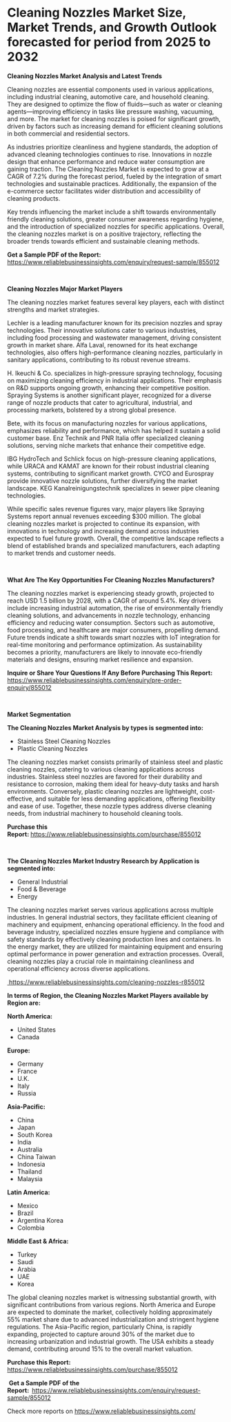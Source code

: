 <p><h1>Cleaning Nozzles Market Size, Market Trends, and Growth Outlook forecasted for period from 2025 to 2032</h1></p><p><strong>Cleaning Nozzles Market Analysis and Latest Trends</strong></p>
<p><p>Cleaning nozzles are essential components used in various applications, including industrial cleaning, automotive care, and household cleaning. They are designed to optimize the flow of fluids—such as water or cleaning agents—improving efficiency in tasks like pressure washing, vacuuming, and more. The market for cleaning nozzles is poised for significant growth, driven by factors such as increasing demand for efficient cleaning solutions in both commercial and residential sectors.</p><p>As industries prioritize cleanliness and hygiene standards, the adoption of advanced cleaning technologies continues to rise. Innovations in nozzle design that enhance performance and reduce water consumption are gaining traction. The Cleaning Nozzles Market is expected to grow at a CAGR of 7.2% during the forecast period, fueled by the integration of smart technologies and sustainable practices. Additionally, the expansion of the e-commerce sector facilitates wider distribution and accessibility of cleaning products. </p><p>Key trends influencing the market include a shift towards environmentally friendly cleaning solutions, greater consumer awareness regarding hygiene, and the introduction of specialized nozzles for specific applications. Overall, the cleaning nozzles market is on a positive trajectory, reflecting the broader trends towards efficient and sustainable cleaning methods.</p></p>
<p><strong>Get a Sample PDF of the Report:&nbsp;</strong> <a href="https://www.reliablebusinessinsights.com/enquiry/request-sample/855012?utm_campaign=3288&utm_medium=2&utm_source=Github&utm_content=ia&utm_term=08042025&utm_id=cleaning-nozzles">https://www.reliablebusinessinsights.com/enquiry/request-sample/855012</a></p>
<p>&nbsp;</p>
<p><strong>Cleaning Nozzles Major Market Players</strong></p>
<p><p>The cleaning nozzles market features several key players, each with distinct strengths and market strategies. </p><p>Lechler is a leading manufacturer known for its precision nozzles and spray technologies. Their innovative solutions cater to various industries, including food processing and wastewater management, driving consistent growth in market share. Alfa Laval, renowned for its heat exchange technologies, also offers high-performance cleaning nozzles, particularly in sanitary applications, contributing to its robust revenue streams.</p><p>H. Ikeuchi & Co. specializes in high-pressure spraying technology, focusing on maximizing cleaning efficiency in industrial applications. Their emphasis on R&D supports ongoing growth, enhancing their competitive position. Spraying Systems is another significant player, recognized for a diverse range of nozzle products that cater to agricultural, industrial, and processing markets, bolstered by a strong global presence.</p><p>Bete, with its focus on manufacturing nozzles for various applications, emphasizes reliability and performance, which has helped it sustain a solid customer base. Enz Technik and PNR Italia offer specialized cleaning solutions, serving niche markets that enhance their competitive edge.</p><p>IBG HydroTech and Schlick focus on high-pressure cleaning applications, while URACA and KAMAT are known for their robust industrial cleaning systems, contributing to significant market growth. CYCO and Eurospray provide innovative nozzle solutions, further diversifying the market landscape. KEG Kanalreinigungstechnik specializes in sewer pipe cleaning technologies.</p><p>While specific sales revenue figures vary, major players like Spraying Systems report annual revenues exceeding $300 million. The global cleaning nozzles market is projected to continue its expansion, with innovations in technology and increasing demand across industries expected to fuel future growth. Overall, the competitive landscape reflects a blend of established brands and specialized manufacturers, each adapting to market trends and customer needs.</p></p>
<p>&nbsp;</p>
<p><strong>What Are The Key Opportunities For Cleaning Nozzles Manufacturers?</strong></p>
<p><p>The cleaning nozzles market is experiencing steady growth, projected to reach USD 1.5 billion by 2028, with a CAGR of around 5.4%. Key drivers include increasing industrial automation, the rise of environmentally friendly cleaning solutions, and advancements in nozzle technology, enhancing efficiency and reducing water consumption. Sectors such as automotive, food processing, and healthcare are major consumers, propelling demand. Future trends indicate a shift towards smart nozzles with IoT integration for real-time monitoring and performance optimization. As sustainability becomes a priority, manufacturers are likely to innovate eco-friendly materials and designs, ensuring market resilience and expansion.</p></p>
<p><strong>Inquire or Share Your Questions If Any Before Purchasing This Report:</strong> <a href="https://www.reliablebusinessinsights.com/enquiry/pre-order-enquiry/855012?utm_campaign=3288&utm_medium=2&utm_source=Github&utm_content=ia&utm_term=08042025&utm_id=cleaning-nozzles">https://www.reliablebusinessinsights.com/enquiry/pre-order-enquiry/855012</a></p>
<p>&nbsp;</p>
<p><strong>Market Segmentation</strong></p>
<p><strong>The Cleaning Nozzles Market Analysis by types is segmented into:</strong></p>
<p><ul><li>Stainless Steel Cleaning Nozzles</li><li>Plastic Cleaning Nozzles</li></ul></p>
<p><p>The cleaning nozzles market consists primarily of stainless steel and plastic cleaning nozzles, catering to various cleaning applications across industries. Stainless steel nozzles are favored for their durability and resistance to corrosion, making them ideal for heavy-duty tasks and harsh environments. Conversely, plastic cleaning nozzles are lightweight, cost-effective, and suitable for less demanding applications, offering flexibility and ease of use. Together, these nozzle types address diverse cleaning needs, from industrial machinery to household cleaning tools.</p></p>
<p><strong>Purchase this Report:&nbsp;</strong><a href="https://www.reliablebusinessinsights.com/purchase/855012?utm_campaign=3288&utm_medium=2&utm_source=Github&utm_content=ia&utm_term=08042025&utm_id=cleaning-nozzles">https://www.reliablebusinessinsights.com/purchase/855012</a></p>
<p>&nbsp;</p>
<p><strong>The Cleaning Nozzles Market Industry Research by Application is segmented into:</strong></p>
<p><ul><li>General Industrial</li><li>Food & Beverage</li><li>Energy</li></ul></p>
<p><p>The cleaning nozzles market serves various applications across multiple industries. In general industrial sectors, they facilitate efficient cleaning of machinery and equipment, enhancing operational efficiency. In the food and beverage industry, specialized nozzles ensure hygiene and compliance with safety standards by effectively cleaning production lines and containers. In the energy market, they are utilized for maintaining equipment and ensuring optimal performance in power generation and extraction processes. Overall, cleaning nozzles play a crucial role in maintaining cleanliness and operational efficiency across diverse applications.</p></p>
<p><a href="https://www.reliablebusinessinsights.com/cleaning-nozzles-r855012?utm_campaign=3288&utm_medium=2&utm_source=Github&utm_content=ia&utm_term=08042025&utm_id=cleaning-nozzles">&nbsp;https://www.reliablebusinessinsights.com/cleaning-nozzles-r855012</a></p>
<p><strong>In terms of Region, the Cleaning Nozzles Market Players available by Region are:</strong></p>
<p>
    <p> <strong> North America: </strong>
        <ul>
            <li>United States</li>
            <li>Canada</li>
        </ul>
        </p> 
    <p> <strong> Europe: </strong>
        <ul>
            <li>Germany</li>
            <li>France</li>
            <li>U.K.</li>
            <li>Italy</li>
            <li>Russia</li>
        </ul>
        </p> 
    <p> <strong> Asia-Pacific: </strong>
        <ul>
            <li>China</li>
            <li>Japan</li>
            <li>South Korea</li>
            <li>India</li>
            <li>Australia</li>
            <li>China Taiwan</li>
            <li>Indonesia</li>
            <li>Thailand</li>
            <li>Malaysia</li>
        </ul>
        </p> 
    <p> <strong> Latin America: </strong>
        <ul>
            <li>Mexico</li>
            <li>Brazil</li>
            <li>Argentina Korea</li>
            <li>Colombia</li>
        </ul>
        </p> 
    <p> <strong> Middle East & Africa: </strong>
        <ul>
            <li>Turkey</li>
            <li>Saudi</li>
            <li>Arabia</li>
            <li>UAE</li>
            <li>Korea</li>
        </ul>
    </p>
    </p>
<p><p>The global cleaning nozzles market is witnessing substantial growth, with significant contributions from various regions. North America and Europe are expected to dominate the market, collectively holding approximately 55% market share due to advanced industrialization and stringent hygiene regulations. The Asia-Pacific region, particularly China, is rapidly expanding, projected to capture around 30% of the market due to increasing urbanization and industrial growth. The USA exhibits a steady demand, contributing around 15% to the overall market valuation.</p></p>
<p><strong>Purchase this Report: </strong><a href="https://www.reliablebusinessinsights.com/purchase/855012?utm_campaign=3288&utm_medium=2&utm_source=Github&utm_content=ia&utm_term=08042025&utm_id=cleaning-nozzles">https://www.reliablebusinessinsights.com/purchase/855012</a></p>
<p>&nbsp;<strong>Get a Sample PDF of the Report:&nbsp;&nbsp;</strong><a href="https://www.reliablebusinessinsights.com/enquiry/request-sample/855012?utm_campaign=3288&utm_medium=2&utm_source=Github&utm_content=ia&utm_term=08042025&utm_id=cleaning-nozzles">https://www.reliablebusinessinsights.com/enquiry/request-sample/855012</a></p>
<p><strong></strong></p>
<p>Check more reports on <a href="https://www.reliablebusinessinsights.com/?utm_campaign=3288&utm_medium=2&utm_source=Github&utm_content=ia&utm_term=08042025&utm_id=cleaning-nozzles">https://www.reliablebusinessinsights.com/</a></p>